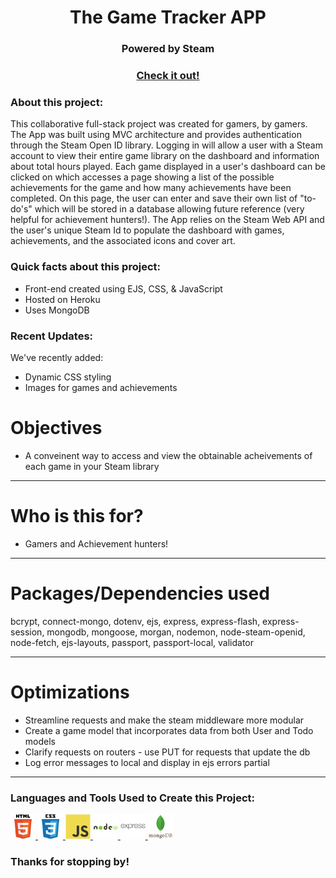 <h1 align="center"> The Game Tracker APP </h1>
<h3 align="center"> Powered by Steam </h3>
<h3 align="center"> <a href="https://game-tracker-100devs.herokuapp.com/"> Check it out! </a></h3>

<h3 align="left">About this project:</h3>
<p align="left">
This collaborative full-stack project was created for gamers, by gamers. The App was built using MVC architecture and provides authentication through the Steam Open ID library. Logging in will allow a user with a Steam account to view their entire game library on the dashboard and information about total hours played. Each game displayed in a user's dashboard can be clicked on which accesses a page showing a list of the possible achievements for the game and how many achievements have been completed. On this page, the user can enter and save their own list of "to-do's" which will be stored in a database allowing future reference (very helpful for achievement hunters!). The App relies on the Steam Web API and the user's unique Steam Id to populate the dashboard with games, achievements, and the associated icons and cover art. 
</p>

<h3 align="left">Quick facts about this project:</h3>
<p align="left">
<ul>
<li> Front-end created using EJS, CSS, & JavaScript </li>
<li> Hosted on Heroku </li>
<li> Uses MongoDB  </li>
</ul>
</p>

<h3 align="left">Recent Updates:</h3>
<p align="left">
We've recently added:
<ul>
<li> Dynamic CSS styling </li>
<li> Images for games and achievements </li>
<!----- <li> </li> ---->
</ul>
</p>


# Objectives

- A conveinent way to access and view the obtainable acheivements of each game in your Steam library

---

# Who is this for? 

- Gamers and Achievement hunters!

---

# Packages/Dependencies used 

bcrypt, connect-mongo, dotenv, ejs, express, express-flash, express-session, mongodb, mongoose, morgan, nodemon, node-steam-openid, node-fetch, ejs-layouts, passport, passport-local, validator

---

# Optimizations

- Streamline requests and make the steam middleware more modular
- Create a game model that incorporates data from both User and Todo models
- Clarify requests on routers - use PUT for requests that update the db
- Log error messages to local and display in ejs errors partial

---

<h3 align="left">Languages and Tools Used to Create this Project:</h3>
<p align="left"> <a href="https://www.w3.org/html/" target="_blank" rel="noreferrer"> <img src="https://raw.githubusercontent.com/devicons/devicon/master/icons/html5/html5-original-wordmark.svg" alt="html5" width="40" height="40"/> </a> <a href="https://www.w3schools.com/css/" target="_blank" rel="noreferrer"> <img src="https://raw.githubusercontent.com/devicons/devicon/master/icons/css3/css3-original-wordmark.svg" alt="css3" width="40" height="40"/> </a> <a href="https://developer.mozilla.org/en-US/docs/Web/JavaScript" target="_blank" rel="noreferrer"> <img src="https://raw.githubusercontent.com/devicons/devicon/master/icons/javascript/javascript-original.svg" alt="javascript" width="40" height="40"/> </a> <a href="https://nodejs.org" target="_blank" rel="noreferrer"> <img src="https://raw.githubusercontent.com/devicons/devicon/master/icons/nodejs/nodejs-original-wordmark.svg" alt="nodejs" width="40" height="40"/> </a>  <a href="https://expressjs.com" target="_blank" rel="noreferrer"> <img src="https://raw.githubusercontent.com/devicons/devicon/master/icons/express/express-original-wordmark.svg" alt="express" width="40" height="40"/> </a> <a href="https://www.mongodb.com/" target="_blank" rel="noreferrer"> <img src="https://raw.githubusercontent.com/devicons/devicon/master/icons/mongodb/mongodb-original-wordmark.svg" alt="mongodb" width="40" height="40"/> </a></p>


<h3 align="left">Thanks for stopping by!</h3>
